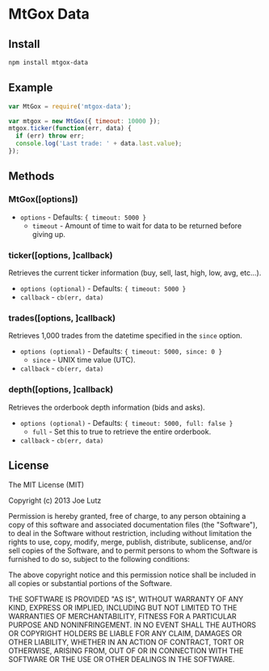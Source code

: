 # MtGox Data

## Install
```sh
npm install mtgox-data
```

## Example
```js
var MtGox = require('mtgox-data');

var mtgox = new MtGox({ timeout: 10000 });
mtgox.ticker(function(err, data) {
  if (err) throw err;
  console.log('Last trade: ' + data.last.value);
});
```

## Methods

### MtGox([options])
* `options` - Defaults: `{ timeout: 5000 }`
  * `timeout` - Amount of time to wait for data to be returned before giving up.

### ticker([options, ]callback)
Retrieves the current ticker information (buy, sell, last, high, low, avg, etc...).
* `options (optional)` - Defaults: `{ timeout: 5000 }`
* `callback` - `cb(err, data)`

### trades([options, ]callback)
Retrieves 1,000 trades from the datetime specified in the `since` option.
* `options (optional)` - Defaults: `{ timeout: 5000, since: 0 }`
  * `since` - UNIX time value (UTC).
* `callback` - `cb(err, data)`

### depth([options, ]callback)
Retrieves the orderbook depth information (bids and asks).
* `options (optional)` - Defaults: `{ timeout: 5000, full: false }`
  * `full` - Set this to true to retrieve the entire orderbook.
* `callback` - `cb(err, data)`

## License
The MIT License (MIT)

Copyright (c) 2013 Joe Lutz

Permission is hereby granted, free of charge, to any person obtaining a copy
of this software and associated documentation files (the "Software"), to deal
in the Software without restriction, including without limitation the rights
to use, copy, modify, merge, publish, distribute, sublicense, and/or sell
copies of the Software, and to permit persons to whom the Software is
furnished to do so, subject to the following conditions:

The above copyright notice and this permission notice shall be included in
all copies or substantial portions of the Software.

THE SOFTWARE IS PROVIDED "AS IS", WITHOUT WARRANTY OF ANY KIND, EXPRESS OR
IMPLIED, INCLUDING BUT NOT LIMITED TO THE WARRANTIES OF MERCHANTABILITY,
FITNESS FOR A PARTICULAR PURPOSE AND NONINFRINGEMENT. IN NO EVENT SHALL THE
AUTHORS OR COPYRIGHT HOLDERS BE LIABLE FOR ANY CLAIM, DAMAGES OR OTHER
LIABILITY, WHETHER IN AN ACTION OF CONTRACT, TORT OR OTHERWISE, ARISING FROM,
OUT OF OR IN CONNECTION WITH THE SOFTWARE OR THE USE OR OTHER DEALINGS IN
THE SOFTWARE.

